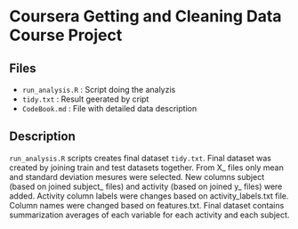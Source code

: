 # Coursera Getting and Cleaning Data Course Project

## Files
- `run_analysis.R` : Script doing the analyzis
- `tidy.txt` : Result geerated by cript
- `CodeBook.md` : File with detailed data description

## Description

`run_analysis.R` scripts creates final dataset `tidy.txt`. Final dataset was created by joining train and test datasets together. From X_ files only mean and standard deviation mesures were selected. New columns subject (based on joined subject_ files) and activity (based on joined y_ files) were added. Activity column labels were changes based on activity_labels.txt file. Column names were changed based on features.txt. Final dataset contains summarization averages of each variable for each activity and each subject.


